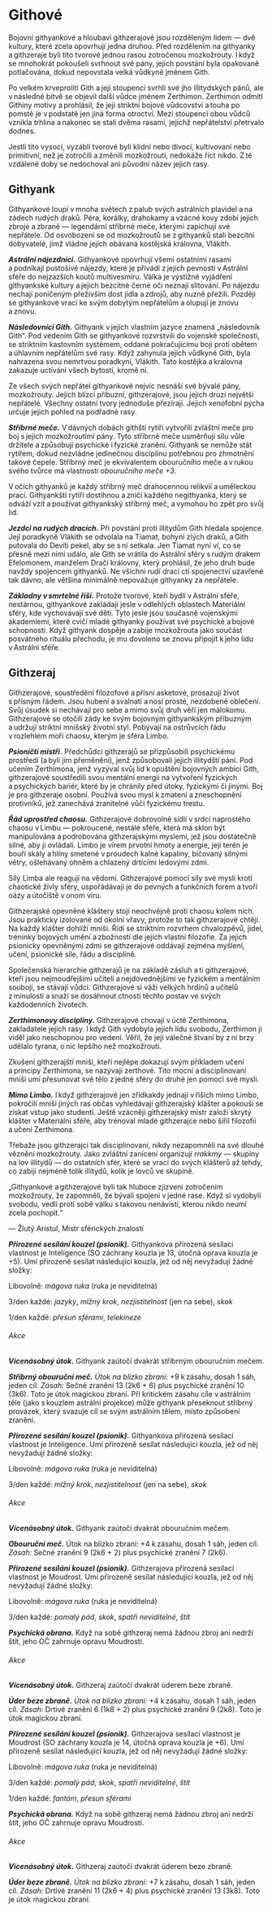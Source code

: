 # Githové
  
Bojovní githyankové a hloubaví githzerajové jsou rozděleným lidem — dvě kultury, které zcela opovrhují jedna druhou. Před rozdělením na githyanky a githzeraje byli tito tvorové jednou rasou zotročenou mozkožrouty. I když se mnohokrát pokoušeli svrhnout své pány, jejich povstání byla opakovaně potlačována, dokud nepovstala velká vůdkyně jménem Gith.
  
Po velkém krveprolití Gith a její stoupenci svrhli své jho illitydských pánů, ale v následné bitvě se objevil další vůdce jménem Zerthimon. Zerthimon odmítl Githiny motivy a prohlásil, že její striktní bojové vůdcovství a touha po pomstě je v podstatě jen jiná forma otroctví. Mezi stoupenci obou vůdců vznikla trhlina a nakonec se stali dvěma rasami, jejichž nepřátelství přetrvalo dodnes.
  
Jestli tito vysocí, vyzáblí tvorové byli klidní nebo divocí, kultivovaní nebo primitivní, než je zotročili a změnili mozkožrouti, nedokáže říct nikdo. Z té vzdálené doby se nedochoval ani původní název jejich rasy.
  
## Githyank
  
Githyankové loupí v mnoha světech z palub svých astrálních plavidel a na zádech rudých draků. Péra, korálky, drahokamy a vzácné kovy zdobí jejich zbroje a zbraně — legendární stříbrné meče, kterými zapichují své nepřátele. Od osvobození se od mozkožroutů se z githyanků stali bezcitní dobyvatelé, jímž vládne jejich obávaná kostějská královna, Vlákith.
  
***Astrální nájezdníci.*** Githyankové opovrhují všemi ostatními rasami a podnikají pustošivé nájezdy, které je přivádí z jejich pevností v Astrální sféře do nejzazších koutů multivesmíru. Válka je výstižné vyjádření githyankské kultury a jejich bezcitné černé oči neznají slitování. Po nájezdu nechají poničeným přeživším dost jídla a zdrojů, aby nuzně přežili. Později se githyankové vrací ke svým dobytým nepřátelům a olupují je znovu a znovu.
  
***Následovníci Gith.*** Githyank v jejich vlastním jazyce znamená „následovník Gith“. Pod vedením Gith se githyankové rozvrstvili do vojenské společnosti, se striktním kastovním systémem, oddané pokračujícímu boji proti obětem a úhlavním nepřátelům své rasy. Když zahynula jejich vůdkyně Gith, byla nahrazena svou nemrtvou poradkyní, Vlákith. Tato kostějka a královna zakazuje uctívání všech bytostí, kromě ní.
  
Ze všech svých nepřátel githyankové nejvíc nesnáší své bývalé pány, mozkožrouty. Jejich blízcí příbuzní, githzerajové, jsou jejich druzí největší nepřátelé. Všechny ostatní tvory jednoduše přezírají. Jejich xenofobní pýcha určuje jejich pohled na podřadné rasy.
  
***Stříbrné meče.*** V dávných dobách githští rytíři vytvořili zvláštní meče pro boj s jejich mozkožroutími pány. Tyto stříbrné meče usměrňují sílu vůle držitele a způsobují psychické i fyzické zranění. Githyank se nemůže stát rytířem, dokud nezvládne jedinečnou disciplínu potřebnou pro zhmotnění takové čepele. Stříbrný meč je ekvivalentem obouručního meče a v rukou svého tvůrce má vlastnosti *obouručního meče +3*.
  
V očích githyanků je každý stříbrný meč drahocennou relikvií a uměleckou prací. Githyankští rytíři dostihnou a zničí každého negithyanka, který se odváží vzít a používat githyankský stříbrný meč, a vymohou ho zpět pro svůj lid.
  
***Jezdci na rudých dracích.*** Při povstání proti illitydům Gith hledala spojence. Její poradkyně Vlákith se odvolala na Tiamat, bohyni zlých draků, a Gith putovala do Devíti pekel, aby se s ní setkala. Jen Tiamat nyní ví, co se přesně mezi nimi událo, ale Gith se vrátila do Astrální sféry s rudým drakem Efelomonem, manželem Dračí královny, který prohlásil, že jeho druh bude navždy spojencem githyanků. Ne všichni rudí draci ctí spojenectví uzavřené tak dávno, ale většina minimálně nepovažuje githyanky za nepřátele.
  
***Základny v smrtelné říši.*** Protože tvorové, kteří bydlí v Astrální sféře, nestárnou, githyankové zakládají jesle v odlehlých oblastech Materiální sféry, kde vychovávají své děti. Tyto jesle jsou současně vojenskými akademiemi, které cvičí mladé githyanky používat své psychické a bojové schopnosti. Když githyank dospěje a zabije mozkožrouta jako součást posvátného rituálu přechodu, je mu dovoleno se znovu připojit k jeho lidu v Astrální sféře.
  
## Githzeraj
  
Githzerajové, soustředění filozofové a přísní asketové, prosazují život s přísným řádem. Jsou hubení a svalnatí a nosí prosté, nezdobené oblečení. Svůj úsudek si nechávají pro sebe a mimo svůj druh věří jen málokomu. Githzerajové se otočili zády ke svým bojovným githyankským příbuzným a udržují striktní mnišský životní styl. Pobývají na ostrůvcích řádu v rozlehlém moři chaosu, kterým je sféra Limbo.
  
***Psioničtí mistři.*** Předchůdci githzerajů se přizpůsobili psychickému prostředí (a byli jím přeměněni), jenž způsobovali jejich illitydští páni. Pod učením Zerthimona, jenž vyzýval svůj lid k opuštění bojovných ambicí Gith, githzerajové soustředili svou mentální energii na vytvoření fyzických a psychických bariér, které by je chránily před útoky, fyzickými či jinými. Boj je pro githzeraje osobní. Používá svou mysl k zmatení a zneschopnění protivníků, jež zanechává zranitelné vůči fyzickému trestu.
  
***Řád uprostřed chaosu.*** Githzerajové dobrovolně sídlí v srdci naprostého chaosu v Limbu — pokroucené, nestálé sféře, která má sklon být manipulována a podrobována githzerajskými myslemi, jež jsou dostatečně silné, aby ji ovládali. Limbo je vírem prvotní hmoty a energie, její terén je bouří skály a hlíny smetené v proudech kalné kapaliny, bičovaný silnými větry, ošlehávaný ohněm a chlazený drtícími ledovými zdmi.
  
Síly Limba ale reagují na vědomí. Githzerajové pomocí síly své mysli krotí chaotické živly sféry, uspořádávají je do pevných a funkčních forem a tvoří oázy a útočiště v onom víru.
  
Githzerajské opevněné kláštery stojí neochvějně proti chaosu kolem nich. Jsou prakticky izolované od okolní vřavy, protože to tak githzerajové chtějí. Na každý klášter dohlíží mniši. Řídí se striktním rozvrhem chvalozpěvů, jídel, tréninky bojových umění a zbožností dle jejich vlastní filozofie. Za jejich psionicky opevněnými zdmi se githzerajové oddávají zejména myšlení, učení, psionické síle, řádu a disciplíně.
  
Společenská hierarchie githzerajů je na základě zásluh a ti githzerajové, kteří jsou nejmoudřejšími učiteli a nejdovednějšími ve fyzickém a mentálním souboji, se stávají vůdci. Githzerajové si váží velkých hrdinů a učitelů z minulosti a snaží se dosáhnout ctností těchto postav ve svých každodenních životech.
  
***Zerthimonovy disciplíny.*** Githzerajové chovají v úctě Zerthimona, zakladatele jejich rasy. I když Gith vydobyla jejich lidu svobodu, Zerthimon ji viděl jako neschopnou pro vedení. Věřil, že její válečné štvaní by z ní brzy udělalo tyrana, o nic lepšího než mozkožrouti.
  
Zkušení githzerajští mniši, kteří nejlépe dokazují svým příkladem učení a principy Zerthimona, se nazývají zerthové. Tito mocní a disciplinovaní mniši umí přesunovat své tělo z jedné sféry do druhé jen pomocí své mysli.
  
***Mimo Limbo.*** I když githzerajové jen zřídkakdy jednají v říších mimo Limbo, pokročilí mniši jiných ras občas vyhledávají githzerajský klášter a pokouší se získat vstup jako studenti. Ještě vzácněji githzerajský mistr založí skrytý klášter v Materiální sféře, aby trénoval mladé githzerajce nebo šířil filozofii a učení Zerthimona.
  
Třebaže jsou githzerajci tak disciplinovaní, nikdy nezapomněli na své dlouhé věznění mozkožrouty. Jako zvláštní zanícení organizují *rrakkmy* — skupiny na lov illitydů — do ostatních sfér, které se vrací do svých klášterů až tehdy, co zabijí nejméně tolik illitydů, kolik je lovců ve skupině.

<Card header="">


„Githyankové a githzerajové byli tak hluboce zjizveni zotročením mozkožrouty, že zapomněli, že bývali spojeni v jedné rase. Když si vydobyli svobodu, vedli proti sobě válku s takovou nenávistí, kterou nikdo neumí zcela pochopit.“
  
— Žlutý Aristul, Mistr sférických znalostí


</Card>
  
<Monster 
    title="Githyankský rytíř"
    subtitle="Střední humanoid (gith), zákonně zlý"
    armor-class="18 (plátová zbroj)"
    hit-points="91 (14k8 + 28)"
    speed="6 sáhů"
    str="16 (+3)"
    dex="14 (+2)"
    con="15 (+2)"
    int="14 (+2)"
    wis="14 (+2)"
    cha="15 (+2)"
    saving-throws="Odl +5, Int +5, Mdr +5"
    senses="pasivní Vnímání 12"
    languages="githština"
    challenge="8 (3 900 ZK)"
    >   
  
***Přirozené sesílání kouzel (psionik).*** Githyankova přirozená sesílací vlastnost je Inteligence (SO záchrany kouzla je 13, útočná oprava kouzla je +5). Umí přirozeně sesílat následující kouzla, jež od něj nevyžadují žádné složky:
  
Libovolně: *mágova ruka* (ruka je neviditelná)
  
3/den každé: *jazyky*, *mlžný krok*, *nezjistitelnost* (jen na sebe), *skok*
  
1/den každé: *přesun sférami*, *telekineze*
  
###### Akce
  
***Vícenásobný útok.*** Githyank zaútočí dvakrát stříbrným obouručním mečem.
  
***Stříbrný obouruční meč.*** *Útok na blízko zbraní:* +9 k zásahu, dosah 1 sáh, jeden cíl. *Zásah:* Sečné zranění 13 (2k6 + 6) plus psychické zranění 10 (3k6). Toto je útok magickou zbraní. Při kritickém zásahu cíle v astrálním těle (jako s kouzlem astrální projekce) může githyank přeseknout stříbrný provázek, který svazuje cíl se svým astrálním tělem, místo způsobení zranění.

</Monster>  
  
<Monster 
    title="Githyankský válečník"
    subtitle="Střední humanoid (gith), zákonně zlý"
    armor-class="17 (poloplátová zbroj)"
    hit-points="49 (9k8 + 9)"
    speed="6 sáhů"
    str="15 (+2)"
    dex="14 (+2)"
    con="12 (+1)"
    int="13 (+1)"
    wis="13 (+1)"
    cha="10 (+0)"
    saving-throws="Odl +3, Int +3, Mdr +3"
    senses="pasivní Vnímání 11"
    languages="githština"
    challenge="3 (700 ZK)"
    >   
  
***Přirozené sesílání kouzel (psionik).*** Githyankova přirozená sesílací vlastnost je Inteligence. Umí přirozeně sesílat následující kouzla, jež od něj nevyžadují žádné složky:
  
Libovolně: *mágova ruka* (ruka je neviditelná)
  
3/den každé: *mlžný krok*, *nezjistitelnost* (jen na sebe), *skok*
  
###### Akce
  
***Vícenásobný útok.*** Githyank zaútočí dvakrát obouručním mečem.
  
***Obouruční meč.*** Útok na blízko zbraní: +4 k zásahu, dosah 1 sáh, jeden cíl. *Zásah:* Sečné zranění 9 (2k6 + 2) plus psychické zranění 7 (2k6).

</Monster>  

<Monster 
    title="Githzerajský mnich"
    subtitle="Střední humanoid (gith), zákonně neutrální"
    armor-class="14"
    hit-points="38 (7k8 + 7)"
    speed="6 sáhů"
    str="12 (+1)"
    dex="15 (+2)"
    con="12 (+1)"
    int="13 (+1)"
    wis="14 (+2)"
    cha="10 (+0)"
    saving-throws="Sil +3, Obr +3, Int +3, Mdr +4"
    skills="Vhled +4, Vnímání +4"
    senses="pasivní Vnímání 14"
    languages="githština"
    challenge="2 (450 ZK)"
    >
  
***Přirozené sesílání kouzel (psionik).*** Githzerajova přirozená sesílací vlastnost je Moudrost. Umí přirozeně sesílat následující kouzla, jež od něj nevyžadují žádné složky:
  
Libovolně: *mágova ruka* (ruka je neviditelná)
  
3/den každé: *pomalý pád*, *skok*, *spatři neviditelné*, *štít*
  
***Psychická obrana.*** Když na sobě githzeraj nemá žádnou zbroj ani nedrží štít, jeho OČ zahrnuje opravu Moudrosti.
  
###### Akce
  
***Vícenásobný útok.*** Githzeraj zaútočí dvakrát úderem beze zbraně.
  
***Úder beze zbraně.*** *Útok na blízko zbraní:* +4 k zásahu, dosah 1 sáh, jeden cíl. *Zásah:* Drtivé zranění 6 (1k8 + 2) plus psychické zranění 9 (2k8). Toto je útok magickou zbraní.

</Monster>  
  
<Monster 
    title="Githzerajský zerth"
    subtitle="Střední humanoid (gith), zákonně neutrální"
    armor-class="17"
    hit-points="84 (13k8 + 26)"
    speed="6 sáhů"
    str="13 (+1)"
    dex="18 (+4)"
    con="15 (+2)"
    int="16 (+3)"
    wis="17 (+3)"
    cha="12 (+1)"
    saving-throws="Sil +4, Obr +7, Int +6, Mdr +6"
    skills="Mystika +6, Vhled +4, Vnímání +6"
    senses="pasivní Vnímání 16"
    languages="githština"
    challenge="6 (2 300 ZK)"
    >  
  
***Přirozené sesílání kouzel (psionik).*** Githzerajova sesílací vlastnost je Moudrost (SO záchrany kouzla je 14, útočná oprava kouzla je +6). Umí přirozeně sesílat následující kouzla, jež od něj nevyžadují žádné složky:
  
Libovolně: *mágova ruka* (ruka je neviditelná)
  
3/den každé: *pomalý pád*, *skok*, *spatři neviditelné*, *štít*
  
1/den každé: *fantóm*, *přesun sférami*
  
***Psychická obrana.*** Když na sobě githzeraj nemá žádnou zbroj ani nedrží štít, jeho OČ zahrnuje opravu Moudrosti.
  
###### Akce
  
***Vícenásobný útok.*** Githzeraj zaútočí dvakrát úderem beze zbraně.
  
***Úder beze zbraně.*** *Útok na blízko zbraní:* +7 k zásahu, dosah 1 sáh, jeden cíl. *Zásah:* Drtivé zranění 11 (2k6 + 4) plus psychické zranění 13 (3k8). Toto je útok magickou zbraní.

</Monster>  
